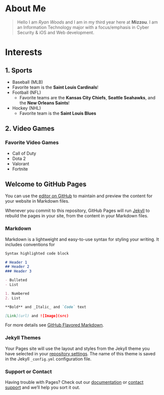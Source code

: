 # About Me
> Hello I am _Ryan Woods_ and I am in my third year here at **Mizzou**. 
I am an Information Technology major with a focus/emphasis in Cyber Security & iOS and Web development. 

# Interests
## 1. Sports
 * Baseball (MLB)
  * Favorite team is the **Saint Louis Cardinals**!
* Football (NFL)
  * Favorite teams are the **Kansas City Chiefs**, **Seattle Seahawks**, and the **New Orleans Saints**!
* Hockey (NHL)
  * Favorite team is the **Saint Louis Blues**
## 2. Video Games
### Favorite Video Games
* Call of Duty
* Dota 2
* Valorant
* Fortnite



## Welcome to GitHub Pages

You can use the [editor on GitHub](https://github.com/Rsw7vc-MU/Challenge-Markdown-Page-on-GitHub/edit/gh-pages/index.md) to maintain and preview the content for your website in Markdown files.

Whenever you commit to this repository, GitHub Pages will run [Jekyll](https://jekyllrb.com/) to rebuild the pages in your site, from the content in your Markdown files.

### Markdown

Markdown is a lightweight and easy-to-use syntax for styling your writing. It includes conventions for

```markdown
Syntax highlighted code block

# Header 1
## Header 2
### Header 3

- Bulleted
- List

1. Numbered
2. List

**Bold** and _Italic_ and `Code` text

[Link](url) and ![Image](src)
```

For more details see [GitHub Flavored Markdown](https://guides.github.com/features/mastering-markdown/).

### Jekyll Themes

Your Pages site will use the layout and styles from the Jekyll theme you have selected in your [repository settings](https://github.com/Rsw7vc-MU/Challenge-Markdown-Page-on-GitHub/settings/pages). The name of this theme is saved in the Jekyll `_config.yml` configuration file.

### Support or Contact

Having trouble with Pages? Check out our [documentation](https://docs.github.com/categories/github-pages-basics/) or [contact support](https://support.github.com/contact) and we’ll help you sort it out.
